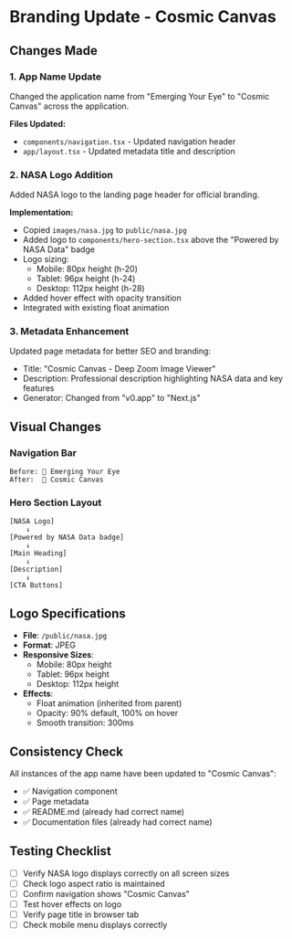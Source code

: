 # Branding Update - Cosmic Canvas

## Changes Made

### 1. App Name Update

Changed the application name from "Emerging Your Eye" to "Cosmic Canvas" across the application.

**Files Updated:**

- `components/navigation.tsx` - Updated navigation header
- `app/layout.tsx` - Updated metadata title and description

### 2. NASA Logo Addition

Added NASA logo to the landing page header for official branding.

**Implementation:**

- Copied `images/nasa.jpg` to `public/nasa.jpg`
- Added logo to `components/hero-section.tsx` above the "Powered by NASA Data" badge
- Logo sizing:
  - Mobile: 80px height (h-20)
  - Tablet: 96px height (h-24)
  - Desktop: 112px height (h-28)
- Added hover effect with opacity transition
- Integrated with existing float animation

### 3. Metadata Enhancement

Updated page metadata for better SEO and branding:

- Title: "Cosmic Canvas - Deep Zoom Image Viewer"
- Description: Professional description highlighting NASA data and key features
- Generator: Changed from "v0.app" to "Next.js"

## Visual Changes

### Navigation Bar

```
Before: 🚀 Emerging Your Eye
After:  🚀 Cosmic Canvas
```

### Hero Section Layout

```
[NASA Logo]
    ↓
[Powered by NASA Data badge]
    ↓
[Main Heading]
    ↓
[Description]
    ↓
[CTA Buttons]
```

## Logo Specifications

- **File**: `/public/nasa.jpg`
- **Format**: JPEG
- **Responsive Sizes**:
  - Mobile: 80px height
  - Tablet: 96px height
  - Desktop: 112px height
- **Effects**:
  - Float animation (inherited from parent)
  - Opacity: 90% default, 100% on hover
  - Smooth transition: 300ms

## Consistency Check

All instances of the app name have been updated to "Cosmic Canvas":

- ✅ Navigation component
- ✅ Page metadata
- ✅ README.md (already had correct name)
- ✅ Documentation files (already had correct name)

## Testing Checklist

- [ ] Verify NASA logo displays correctly on all screen sizes
- [ ] Check logo aspect ratio is maintained
- [ ] Confirm navigation shows "Cosmic Canvas"
- [ ] Test hover effects on logo
- [ ] Verify page title in browser tab
- [ ] Check mobile menu displays correctly
